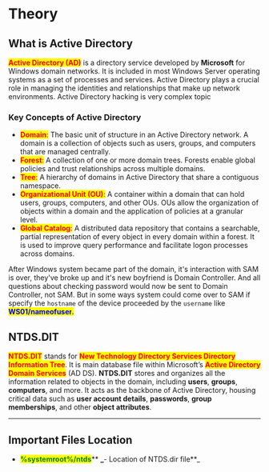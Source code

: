 # Theory

## What is Active Directory

<mark style="color:red;">**Active Directory (AD)**</mark> is a directory service developed by **Microsoft** for Windows domain networks. It is included in most Windows Server operating systems as a set of processes and services. Active Directory plays a crucial role in managing the identities and relationships that make up network environments. Active Directory hacking is very complex topic

### Key Concepts of Active Directory

* <mark style="color:red;">**Domain**</mark><mark style="color:red;">:</mark> The basic unit of structure in an Active Directory network. A domain is a collection of objects such as users, groups, and computers that are managed centrally.
* <mark style="color:red;">**Forest**</mark><mark style="color:red;">:</mark> A collection of one or more domain trees. Forests enable global policies and trust relationships across multiple domains.
* <mark style="color:red;">**Tree**</mark><mark style="color:red;">:</mark> A hierarchy of domains in Active Directory that share a contiguous namespace.
* <mark style="color:red;">**Organizational Unit (OU)**</mark><mark style="color:red;">:</mark> A container within a domain that can hold users, groups, computers, and other OUs. OUs allow the organization of objects within a domain and the application of policies at a granular level.
* <mark style="color:red;">**Global Catalog**</mark><mark style="color:red;">:</mark> A distributed data repository that contains a searchable, partial representation of every object in every domain within a forest. It is used to improve query performance and facilitate logon processes across domains.

After Windows system became part of the domain, it's interaction with SAM is over, they've broke up and it's new boyfriend is Domain Controller. And all questions about checking password would now be sent to Domain Controller, not SAM.  But in some ways system could come over to SAM if specify the `hostname` of the device proceeded by the `username` like <mark style="color:blue;">**WS01/nameofuser**</mark><mark style="color:green;">**.**</mark>&#x20;

## NTDS.DIT

<mark style="color:red;">**NTDS.DIT**</mark> stands for <mark style="color:red;">**New Technology Directory Services Directory Information Tree**</mark>. It is main database file within Microsoft’s <mark style="color:red;">**Active Directory Domain Services**</mark> (AD DS). **NTDS.DIT** stores and organizes all the information related to objects in the domain, including **users**, **groups**, **computers**, and more. It acts as the backbone of Active Directory, housing critical data such as **user account details**, **passwords**, **group memberships**, and other **object attributes**.

***

## Important Files Location

* <mark style="color:green;">**%systemroot%/ntds**</mark>** **_**- Location of NTDS.dir file**_


